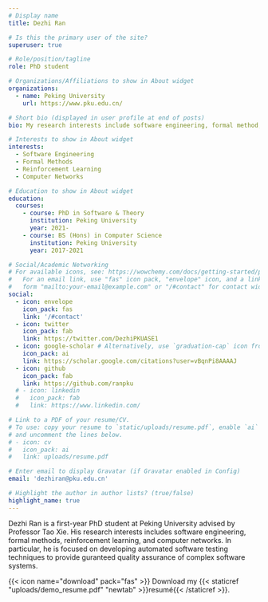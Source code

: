 ```yaml
---
# Display name
title: Dezhi Ran

# Is this the primary user of the site?
superuser: true

# Role/position/tagline
role: PhD student

# Organizations/Affiliations to show in About widget
organizations:
  - name: Peking University
    url: https://www.pku.edu.cn/

# Short bio (displayed in user profile at end of posts)
bio: My research interests include software engineering, formal method, and artificial intelligence.

# Interests to show in About widget
interests:
  - Software Engineering
  - Formal Methods
  - Reinforcement Learning
  - Computer Networks

# Education to show in About widget
education:
  courses:
    - course: PhD in Software & Theory
      institution: Peking University
      year: 2021-
    - course: BS (Hons) in Computer Science
      institution: Peking University
      year: 2017-2021

# Social/Academic Networking
# For available icons, see: https://wowchemy.com/docs/getting-started/page-builder/#icons
#   For an email link, use "fas" icon pack, "envelope" icon, and a link in the
#   form "mailto:your-email@example.com" or "/#contact" for contact widget.
social:
  - icon: envelope
    icon_pack: fas
    link: '/#contact'
  - icon: twitter
    icon_pack: fab
    link: https://twitter.com/DezhiPKUASE1
  - icon: google-scholar # Alternatively, use `graduation-cap` icon from `fab` icon pack
    icon_pack: ai
    link: https://scholar.google.com/citations?user=vBqnPi8AAAAJ
  - icon: github
    icon_pack: fab
    link: https://github.com/ranpku
  # - icon: linkedin
  #   icon_pack: fab
  #   link: https://www.linkedin.com/

# Link to a PDF of your resume/CV.
# To use: copy your resume to `static/uploads/resume.pdf`, enable `ai` icons in `params.toml`,
# and uncomment the lines below.
# - icon: cv
#   icon_pack: ai
#   link: uploads/resume.pdf

# Enter email to display Gravatar (if Gravatar enabled in Config)
email: 'dezhiran@pku.edu.cn'

# Highlight the author in author lists? (true/false)
highlight_name: true
---
```


Dezhi Ran is a first-year PhD student at Peking University advised by Professor Tao Xie. His research interests includes software engineering, formal methods, reinforcement learning, and computer networks. 
In particular, he is focused on developing automated software testing techniques to provide guranteed quality assurance of complex software systems.



{{< icon name="download" pack="fas" >}} Download my {{< staticref "uploads/demo_resume.pdf" "newtab" >}}resumé{{< /staticref >}}.
